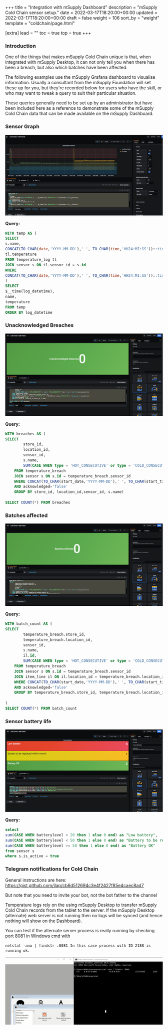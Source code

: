 +++
title = "Integration with mSupply Dashboard"
description = "mSupply Cold Chain sensor setup."
date = 2022-03-17T18:20:00+00:00
updated = 2022-03-17T18:20:00+00:00
draft = false
weight = 106
sort_by = "weight"
template = "coldchain/page.html"

[extra]
lead = ""
toc = true
top = true
+++


### Introduction
One of the things that makes mSupply Cold Chain unique is that, when integrated with mSupply Desktop, it can not only tell you when there has been a breach, but also which batches have been affected.

The following examples use the mSupply Grafana dashboard to visualise information. Usually a consultant from the mSupply Foundation will set these up for you, but they're recorded below for users who have the skill, or who may want to tweak a query to suit their particular situation.

These queries generally need to be set up by an administrator but have been included here as a reference to demonstrate some of the mSupply Cold Chain data that can be made available on the mSupply Dashboard.

### Sensor Graph

![Dashboard Sensor Graph!](images/dashboard_sensor_graph.png)

**Query:**

``` sql
WITH temp AS (
SELECT 
s.name,
CONCAT(TO_CHAR(date,'YYYY-MM-DD'),' ', TO_CHAR(time,'HH24:MI:SS'))::timestamptz AS log_datetime,
tl.temperature 
FROM temperature_log tl 
JOIN sensor s ON tl.sensor_id = s.id 
WHERE
CONCAT(TO_CHAR(date,'YYYY-MM-DD'),' ', TO_CHAR(time,'HH24:MI:SS'))::timestamptz >= $__timeFrom() 
)
SELECT
$__time(log_datetime),
name,
temperature
FROM temp
ORDER BY log_datetime
```

### Unacknowledged Breaches

![Unacknowledged Breaches!](images/unacknowledged_breaches_dashboard.png)

**Query:**

``` sql 
WITH breaches AS (
SELECT 
        store_id, 
        location_id, 
        sensor_id,
        s.name,
        SUM(CASE WHEN type = 'HOT_CONSECUTIVE' or type = 'COLD_CONSECUTIVE' then 1 else 0 end) AS count_consecutive
    FROM temperature_breach 
    JOIN sensor s ON s.id = temperature_breach.sensor_id
    WHERE CONCAT(TO_CHAR(start_date,'YYYY-MM-DD'),' ', TO_CHAR(start_time,'HH24:MI:SS'))::timestamp >= $__timeFrom() 
    AND acknowledged='false'
    GROUP BY store_id, location_id,sensor_id, s.name)

SELECT COUNT(*) FROM breaches

```

### Batches affected

![Batches affected!](images/batches_affected_dashboard.png)

**Query:**

``` sql
WITH batch_count AS (
SELECT
        temperature_breach.store_id, 
        temperature_breach.location_id, 
        sensor_id,
        s.name,
        il.id,
        SUM(CASE WHEN type = 'HOT_CONSECUTIVE' or type = 'COLD_CONSECUTIVE' then 1 else 0 end) AS count_consecutive
    FROM temperature_breach 
    JOIN sensor s ON s.id = temperature_breach.sensor_id
    JOIN item_line il ON il.location_id = temperature_breach.location_id
    WHERE CONCAT(TO_CHAR(start_date,'YYYY-MM-DD'),' ', TO_CHAR(start_time,'HH24:MI:SS'))::timestamp >= $__timeFrom() 
    AND acknowledged='false'
    GROUP BY temperature_breach.store_id, temperature_breach.location_id,sensor_id, s.name, il.id

)
SELECT COUNT(*) FROM batch_count
```

### Sensor battery life

![Sensor battery life!](images/sensor_batter_life_dashboard.png)

**Query:**

``` sql
select 
sum(CASE WHEN batterylevel < 20 then 1 else 0 end) as "Low battery",
sum(CASE WHEN batterylevel < 50 then 1 else 0 end) as "Battery to be replaced within month",
sum(CASE WHEN batterylevel >= 50 then 1 else 0 end) as "Battery OK"
from sensor s
where s.is_active = true 

```

### Telegram notifications for Cold Chain

General instructions are here: https://gist.github.com/ilap/cb6d512694c3e4f2427f85e4caec8ad7

But note that you need to invite your bot, not the bot father to the channel

Temperature logs rely on the using mSupply Desktop to transfer mSupply Cold Chain records from the tablet to the server. If the mSupply Desktop (alternate) web server is not running then no logs will be synced (and hence nothing will show on the Dashboard).

You can test if the alternate server process is really running by checking port 8081 in Windows cmd with 

```
netstat -ano | findstr :8081 In this case process with ID 2188 is running ok. 
```

![Hey mSupply Desktop- you serving today?!](images/alternate_server_test.png)

